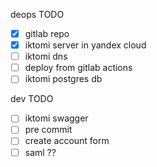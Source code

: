 deops TODO

 - [x] gitlab repo
 - [x] iktomi server in yandex cloud
 - [ ] iktomi dns 
 - [ ] deploy from gitlab actions
 - [ ] iktomi postgres db 

dev TODO
 - [ ] iktomi swagger
 - [ ] pre commit
 - [ ] create account form
 - [ ] saml ??